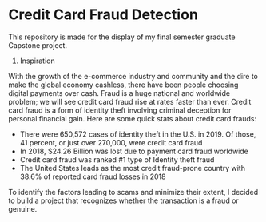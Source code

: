# Credit Card Fraud Detection
This repository is made for the display of my final semester graduate Capstone project.

1. Inspiration

With the growth of the e-commerce industry and community and the dire to make the global economy cashless, there have been people choosing digital payments over cash. Fraud is a huge national and worldwide problem; we will see credit card fraud rise at rates faster than ever. Credit card fraud is a form of identity theft involving criminal deception for personal financial gain. Here are some quick stats about credit card frauds:

*	There were 650,572 cases of identity theft in the U.S. in 2019. Of those, 41 percent, or just over 270,000, were credit card fraud
* In 2018, $24.26 Billion was lost due to payment card fraud worldwide
* Credit card fraud was ranked #1 type of Identity theft fraud
* The United States leads as the most credit fraud-prone country with 38.6% of reported card fraud losses in 2018

To identify the factors leading to scams and minimize their extent, I decided to build a project that recognizes whether the transaction is a fraud or genuine.
